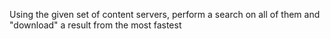Using the given set of content servers, perform a search on all of them and "download" a result from the most fastest 